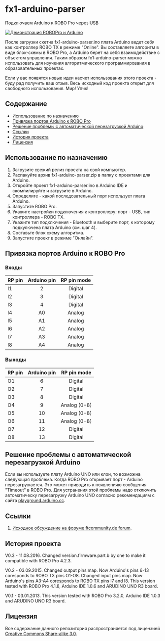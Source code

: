 # fx1-arduino-parser
Подключаем Arduino к ROBO Pro через USB

[![Демонстрация ROBOPro и Arduino](http://img.youtube.com/vi/otV3sn2Q770/0.jpg)](http://www.youtube.com/watch?v=otV3sn2Q770)

После загрузки скетча fx1-arduino-parser.ino плата Arduino ведет себя как контроллер ROBO TX в режиме "Online". Вы составляете алгоритм в виде блок-схемы в ROBO Pro, а Arduino берет на себя взаимодействие с объектом управления. Таким образом fx1-arduino-parser можно использовать для изучения алгоритмического программирования в образовательных проектах.

Если у вас появятся новые идеи насчет использования этого проекта - буду рад получить ваш отзыв. Весь исходный код проекта открыт для свободного использования. Мир! Упчк!

## Содержание
* [Использование по назначению](#использование-по-назначению)
* [Привязка портов Arduino к ROBO Pro](#привязка-портов-arduino-к-robo-pro)
* [Решение проблемы с автоматической перезагрузкой Arduino](#решение-проблемы-с-автоматической-перезагрузкой-arduino)
* [Ссылки](#ссылки)
* [История проекта](#история-проекта)
* [Лицензия](#лицензия)

## Использование по назначению
1. Загрузите свежий релиз проекта на свой компьютер.
2. Распакуйте архив fx1-arduino-parser.zip в папку с проектами для Arduino.
3. Откройте проект fx1-arduino-parser.ino в Arduino IDE и скомпилируйте и загрузите в Arduino.
4. Определите - какой последовательный порт использует плата Arduino.
5. Запустите ROBO Pro.
6. Укажите настройки подключения к контроллеру: порт - USB, тип контроллера - ROBO TX.
7. Укажите тип подключения - Bluetooth и выберите порт, к которому подкулючена плата Arduino (см. шаг 4).
8. Составьте блок схему алгоритма.
9. Запустите проект в режиме "Онлайн".

## <a name="pin-mapping">Привязка портов Arduino к ROBO Pro
### Входы
| RP pin        | Arduino pin | RP pin mode |
|:------------- |:-----------:|:-----------:|
| I1            | 2           | Digital     |
| I2            | 3           | Digital     |
| I3            | 4           | Digital     |
| I4            | A0          | Analog      |
| I5            | A1          | Analog      |
| I6            | A2          | Analog      |
| I7            | A3          | Analog      |
| I8            | A4          | Analog      |


### Выходы
| RP pin        | Arduino pin | RP pin mode  |
|:------------- |:-----------:|:------------:|
| O1            | 6           | Digital      |
| O2            | 7           | Digital      |
| O3            | 8           | Digital      |
| O4            | 9           | Analog (0-8) |
| O5            | 10          | Analog (0-8) |
| O6            | 11          | Analog (0-8) |
| O7            | 12          | Digital      |
| O8            | 13          | Digital      |

## Решение проблемы с автоматической перезагрузкой Arduino
Если вы используете плату Arduino UNO или клон, то возможна следующая проблема. Когда ROBO Pro открывает порт - Arduino перезагружается. Это может приводить к появленияю сообщения "Timeout" в ROBO Pro. Для устранения этой проблемы надо отключить автоматическу перезагрузку Arduino UNO согласно рекомендациям с сайта [playground.arduino.cc](http://playground.arduino.cc/Main/DisablingAutoResetOnSerialConnection).

## <a name="links">Ссылки
1. [Исходное обсуждение на форуме ftcommunity.de forum](http://forum.ftcommunity.de/viewtopic.php?f=8&t=1655).

## <a name="history">История проекта
V0.3 - 11.08.2016. Changed version.firmware.part.b by one to make it compatible with ROBO Pro 4.2.3.

V0.2 - 03.09.2015. Changed output pins map. Now Arduino's pins 6-13 coresponds to ROBO TX pins O1-O8.
                   Changed input pins map. Now Arduino's pins A3-A4 coresponds to ROBO TX pins I7 and I8.
                   This version tested with ROBO Pro 4.1.8, Arduino IDE 1.0.6 and ARUDINO UNO R3 board.
				   
V0.1 - 03.01.2013. This version tested with ROBO Pro 3.2.0, Arduino IDE 1.0.3 and ARUDINO UNO R3 board.

## <a name="license">Лицензия
Все содержание данного репозитория распространяется под лицензией [Creative Commons Share-alike 3.0](http://creativecommons.org/licenses/by-sa/3.0/).
